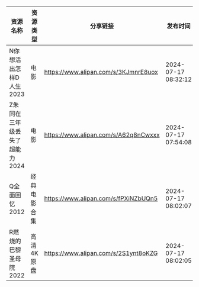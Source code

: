 | 资源名称              | 资源类型   | 分享链接                                 | 发布时间                |
| ----------------- | ------ | ------------------------------------ | ------------------- |
| N你想活出怎样D人生2023    | 电影     | https://www.alipan.com/s/3KJmnrE8uox | 2024-07-17 08:32:12 |
| Z朱同在三年级丢失了超能力2024 | 电影     | https://www.alipan.com/s/A62q8nCwxxx | 2024-07-17 07:54:08 |
| Q全面回忆2012         | 经典电影合集 | https://www.alipan.com/s/fPXiNZbUQn5 | 2024-07-17 08:02:07 |
| R燃烧的巴黎圣母院2022     | 高清4K原盘 | https://www.alipan.com/s/2S1ynt8oKZG | 2024-07-17 08:02:05 |
